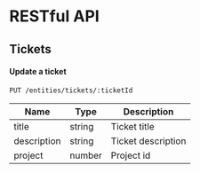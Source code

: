 # RESTful API

## Tickets

#### Update a ticket

```
PUT /entities/tickets/:ticketId
```

| Name  | Type | Description |
| - | - | - |
| title | string | Ticket title |
| description | string | Ticket description |
| project | number | Project id |